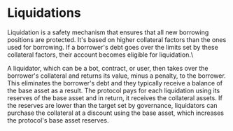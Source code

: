 # Liquidations

Liquidation is a safety mechanism that ensures that all new borrowing positions are protected. It's based on higher collateral factors than the ones used for borrowing. If a borrower's debt goes over the limits set by these collateral factors, their account becomes eligible for liquidation.\


&#x20;A liquidator, which can be a bot, contract, or user, then takes over the borrower's collateral and returns its value, minus a penalty, to the borrower. This eliminates the borrower's debt and they typically receive a balance of the base asset as a result. The protocol pays for each liquidation using its reserves of the base asset and in return, it receives the collateral assets. If the reserves are lower than the target set by governance, liquidators can purchase the collateral at a discount using the base asset, which increases the protocol's base asset reserves.

